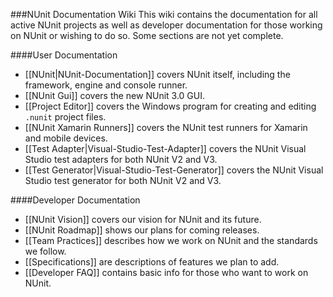 ###NUnit Documentation Wiki
This wiki contains the documentation for all active NUnit projects as well as developer documentation for those working on NUnit or wishing to do so. Some sections are not yet complete.

####User Documentation
 * [[NUnit|NUnit-Documentation]] covers NUnit itself, including the framework, engine and console runner.
 * [[NUnit Gui]] covers the new NUnit 3.0 GUI.
 * [[Project Editor]] covers the Windows program for creating and editing `.nunit` project files.
 * [[NUnit Xamarin Runners]] covers the NUnit test runners for Xamarin and mobile devices.
 * [[Test Adapter|Visual-Studio-Test-Adapter]] covers the NUnit Visual Studio test adapters for both NUnit V2 and V3.
 * [[Test Generator|Visual-Studio-Test-Generator]] covers the NUnit Visual Studio test generator for both NUnit V2 and V3.

####Developer Documentation
 * [[NUnit Vision]] covers our vision for NUnit and its future.
 * [[NUnit Roadmap]] shows our plans for coming releases.
 * [[Team Practices]] describes how we work on NUnit and the standards we follow.
 * [[Specifications]] are descriptions of features we plan to add.
 * [[Developer FAQ]] contains basic info for those who want to work on NUnit.
